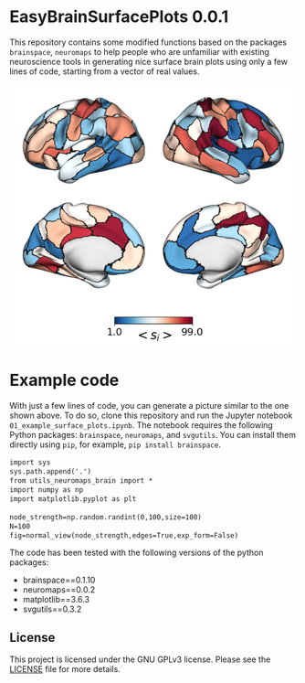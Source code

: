 # EasyBrainSurfacePlots 0.0.1

This repository contains some modified functions based on the packages `brainspace`, `neuromaps` to help people who are unfamiliar with existing neuroscience tools in generating nice surface brain plots using only a few lines of code, starting from a vector of real values.

![Parcellated surface with colormaps](https://github.com/andresantoro/EasyBrainSurfacePlots/blob/main/easybrainsurfaceplot-multiview.png)


# Example code
With just a few lines of code, you can generate a picture similar to the one shown above.
To do so, clone this repository and run the Jupyter notebook  `01_example_surface_plots.ipynb`.
The notebook requires the following Python packages: `brainspace`, `neuromaps`, and `svgutils`. You can install them directly using `pip`, for example, `pip install brainspace`.

```
import sys
sys.path.append('.')
from utils_neuromaps_brain import *
import numpy as np
import matplotlib.pyplot as plt

node_strength=np.random.randint(0,100,size=100)
N=100
fig=normal_view(node_strength,edges=True,exp_form=False)
```


The code has been tested with the following versions of the python packages:
- brainspace==0.1.10 
- neuromaps==0.0.2
- matplotlib==3.6.3
- svgutils==0.3.2


## License

This project is licensed under the GNU GPLv3 license. Please see the [LICENSE](LICENSE) file for more details.

